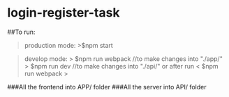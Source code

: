 # login-register-task

##To run: 
 > production mode: 
    >$npm start
    
 > develop mode:
    > $npm run webpack   //to make changes into "./app/"
    > $npm run dev       //to make changes into "./api/" or after run < $npm run webpack >
    
###All the frontend into APP/ folder
###All the server into API/ folder  
